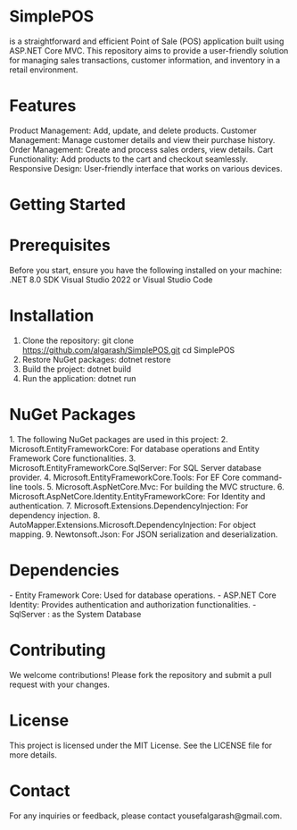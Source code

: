 <h1>SimplePOS</h1>  is a straightforward and efficient Point of Sale (POS) application built using ASP.NET Core MVC. This repository aims to provide a user-friendly solution for managing sales transactions, customer information, and inventory in a retail environment.


<h1>Features</h1>
Product Management: Add, update, and delete products.
Customer Management: Manage customer details and view their purchase history.
Order Management: Create and process sales orders, view details.
Cart Functionality: Add products to the cart and checkout seamlessly.
Responsive Design: User-friendly interface that works on various devices.

<h1>Getting Started</h1>

<h1>Prerequisites</h1>
Before you start, ensure you have the following installed on your machine:
.NET 8.0 SDK
Visual Studio 2022 or Visual Studio Code

<h1>Installation</h1>

1. Clone the repository:
   git clone https://github.com/algarash/SimplePOS.git
   cd SimplePOS
2. Restore NuGet packages:
  dotnet restore
3. Build the project:
  dotnet build
4. Run the application:
   dotnet run

   
<h1>NuGet Packages</h1>
1. The following NuGet packages are used in this project:
2. Microsoft.EntityFrameworkCore: For database operations and Entity Framework Core functionalities.
3. Microsoft.EntityFrameworkCore.SqlServer: For SQL Server database provider.
4. Microsoft.EntityFrameworkCore.Tools: For EF Core command-line tools.
5. Microsoft.AspNetCore.Mvc: For building the MVC structure.
6. Microsoft.AspNetCore.Identity.EntityFrameworkCore: For Identity and authentication.
7. Microsoft.Extensions.DependencyInjection: For dependency injection.
8. AutoMapper.Extensions.Microsoft.DependencyInjection: For object mapping.
9. Newtonsoft.Json: For JSON serialization and deserialization.

<h1>Dependencies</h1>
- Entity Framework Core: Used for database operations.
- ASP.NET Core Identity: Provides authentication and authorization functionalities.
- SqlServer : as the System Database


<h1>Contributing</h1>
We welcome contributions! Please fork the repository and submit a pull request with your changes.

<h1>License</h1>
This project is licensed under the MIT License. See the LICENSE file for more details.

<h1>Contact</h1>
For any inquiries or feedback, please contact yousefalgarash@gmail.com.
